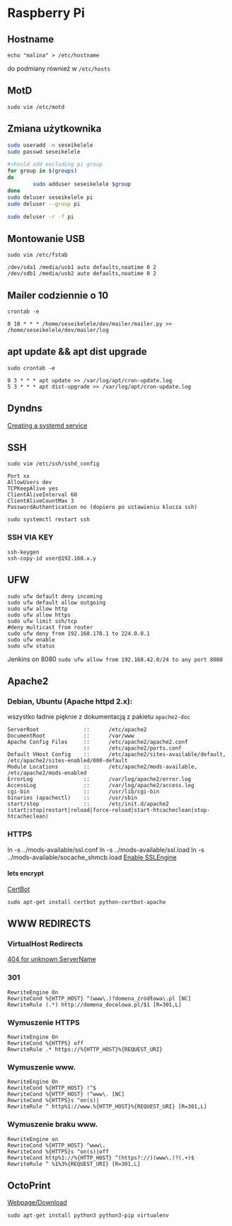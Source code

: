 # Raspberry Pi

## Hostname
```
echo "malina" > /etc/hostname
```

do podmiany również w `/etc/hosts`

## MotD
```
sudo vim /etc/motd
```

## Zmiana użytkownika
```bash
sudo useradd -m seseikelele
sudo passwd seseikelele

#should add excluding pi group
for group in $(groups)
do
        sudo adduser seseikelele $group
done
sudo deluser seseikelele pi
sudo deluser --group pi

sudo deluser -r -f pi
```

## Montowanie USB
`sudo vim /etc/fstab`
```
/dev/sda1 /media/usb1 auto defaults,noatime 0 2
/dev/sdb1 /media/usb2 auto defaults,noatime 0 2
```

## Mailer codziennie o 10
`crontab -e`
```
0 10 * * * /home/seseikelele/dev/mailer/mailer.py >> /home/seseikelele/dev/mailer/log
```

## apt update && apt dist upgrade
`sudo crontab -e`
```
0 3 * * * apt update >> /var/log/apt/cron-update.log
5 3 * * * apt dist-upgrade >> /var/log/apt/cron-update.log
```

## Dyndns
[Creating a systemd service](https://medium.com/@benmorel/creating-a-linux-service-with-systemd-611b5c8b91d6)

## SSH
`sudo vim /etc/ssh/sshd_config`

```
Port xx
AllowUsers dev
TCPKeepAlive yes
ClientAliveInterval 60
ClientAliveCountMax 3
PasswordAuthentication no (dopiero po ustawieniu klucza ssh)
```

`sudo systemctl restart ssh`

### SSH VIA KEY
```
ssh-keygen
ssh-copy-id user@192.168.x.y
```

## UFW
```
sudo ufw default deny incoming
sudo ufw default allow outgoing
sudo ufw allow http
sudo ufw allow https
sudo ufw limit ssh/tcp
#deny multicast from router
sudo ufw deny from 192.168.178.1 to 224.0.0.1
sudo ufw enable
sudo ufw status
```
Jenkins on 8080
`sudo ufw allow from 192.168.42.0/24 to any port 8080`

## Apache2
### Debian, Ubuntu (Apache httpd 2.x):
wszystko ładnie pięknie z dokumentacją z pakietu `apache2-doc`
```
ServerRoot              ::      /etc/apache2
DocumentRoot            ::      /var/www
Apache Config Files     ::      /etc/apache2/apache2.conf
                        ::      /etc/apache2/ports.conf
Default VHost Config    ::      /etc/apache2/sites-available/default, /etc/apache2/sites-enabled/000-default
Module Locations        ::      /etc/apache2/mods-available, /etc/apache2/mods-enabled
ErrorLog                ::      /var/log/apache2/error.log
AccessLog               ::      /var/log/apache2/access.log
cgi-bin                 ::      /usr/lib/cgi-bin
binaries (apachectl)    ::      /usr/sbin
start/stop              ::      /etc/init.d/apache2 (start|stop|restart|reload|force-reload|start-htcacheclean|stop-htcacheclean)
```
### HTTPS
ln -s ../mods-available/ssl.conf
ln -s ../mods-available/ssl.load
ln -s ../mods-available/socache_shmcb.load
[Enable SSLEngine](https://httpd.apache.org/docs/2.4/ssl/ssl_howto.html)

#### lets encrypt
[CertBot](https://certbot.eff.org/lets-encrypt/debianbuster-apache)

`sudo apt-get install certbot python-certbot-apache`

## WWW REDIRECTS
### VirtualHost Redirects
[404 for unknown ServerName](https://serverfault.com/questions/231438/how-do-i-configure-the-default-virtual-host-return-a-404-header-in-apache)
### 301
```
RewriteEngine On
RewriteCond %{HTTP_HOST} ^(www\.)?domena_źródłowa\.pl [NC]
RewriteRule (.*) http://domena_docelowa.pl/$1 [R=301,L]
```

### Wymuszenie HTTPS
```
RewriteEngine On
RewriteCond %{HTTPS} off
RewriteRule .* https://%{HTTP_HOST}%{REQUEST_URI}
```

### Wymuszenie www.
```
RewriteEngine On
RewriteCond %{HTTP_HOST} !^$
RewriteCond %{HTTP_HOST} !^www\. [NC]
RewriteCond %{HTTPS}s ^on(s)|
RewriteRule ^ http%1://www.%{HTTP_HOST}%{REQUEST_URI} [R=301,L]
```

### Wymuszenie braku www.
```
RewriteEngine on
RewriteCond %{HTTP_HOST} ^www\.
RewriteCond %{HTTPS}s ^on(s)|off
RewriteCond http%1://%{HTTP_HOST} ^(https?://)(www\.)?(.+)$
RewriteRule ^ %1%3%{REQUEST_URI} [R=301,L]
```

## OctoPrint
[Webpage/Download](https://octoprint.org/download/)

`sudo apt-get install python3 python3-pip virtualenv`
